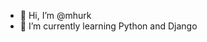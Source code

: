 - 👋 Hi, I’m @mhurk
- 🌱 I’m currently learning Python and Django


<!---
mhurk/mhurk is a ✨ special ✨ repository because its `README.md` (this file) appears on your GitHub profile.
You can click the Preview link to take a look at your changes.
--->
